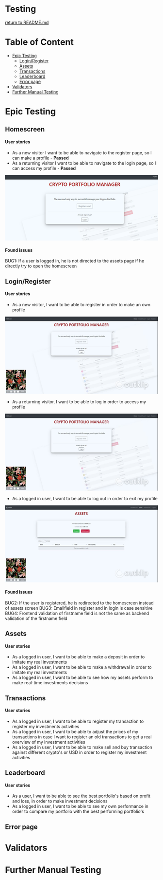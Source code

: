 # Testing

[return to README.md](https://github.com/Dutchie1990/CryptoManager)

# Table of Content 
- [Epic Testing](#Epic-Testing)
    - [Login/Register](#Login/Register)
    - [Assets](#Assets)
    - [Transactions](#Transactions)
    - [Leaderboard](#Leaderboard)
    - [Error page](#Errorpage)
- [Validators](#Validators)
- [Further Manual Testing](#Further-Manual-Testing)

# Epic Testing

## Homescreen

#### User stories

- As a new visitor I want to be able to navigate to the register page, so I can make a profile - <strong>Passed</strong>
- As a returning visitor I want to be able to navigate to the login page, so I can access my profile - <strong>Passed</strong>

<img src="cryptomanager\app\static\img\testing\homescreen.png">

#### Found issues

BUG1: If a user is logged in, he is not directed to the assets page if he directly try to open the homescreen

## Login/Register

#### User stories

- As a new visitor, I want to be able to register in order to make an own profile

<img src="cryptomanager\app\static\img\testing\register.gif">

- As a returning visitor, I want to be able to log in order to access my profile

<img src="cryptomanager\app\static\img\testing\login.gif">

- As a logged in user, I want to be able to log out in order to exit my profile

<img src="cryptomanager\app\static\img\testing\logout.gif">

#### Found issues

BUG2: If the user is registered, he is redirected to the homescreen instead of assets screen
BUG3: Emailfield in register and in login is case sensitive
BUG4: Frontend validation of firstname field is not the same as backend validation of the firstname field

## Assets

#### User stories

- As a logged in user, I want to be able to make a deposit in order to imitate my real investments 
- As a logged in user, I want to be able to make a withdrawal in order to imitate my real investments
- As a logged in user, I want to be able to see how my assets perform to make real-time investments decisions

## Transactions

#### User stories

- As a logged in user, I want to be able to register my transaction to register my investments activities
- As a logged in user, I want to be able to adjust the prices of my transactions in case I want to register an old transactions to get a real overview of my investment activities
- As a logged in user, I want to be able to make sell and buy transaction against different crypto's or USD in order to register my investment activities

## Leaderboard

#### User stories

- As a user, I want to be able to see the best portfolio's based on profit and loss, in order to make investment decisions
- As a logged in user, I want to be able to see my own performance in order to compare my portfolio with the best performing portfolio's

## Error page
# Validators
# Further Manual Testing
